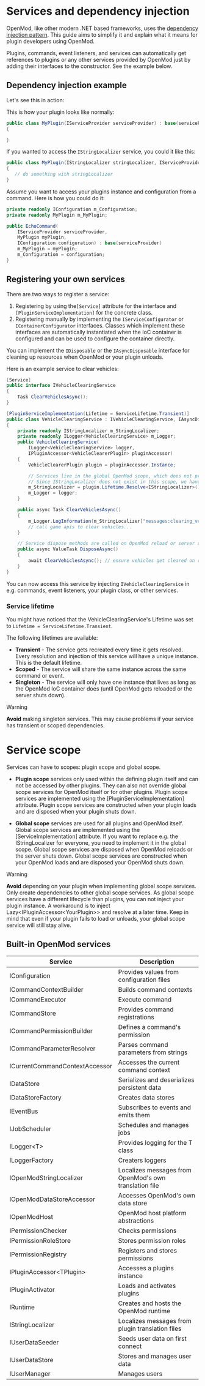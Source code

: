 # Services and dependency injection

OpenMod, like other modern .NET based frameworks, uses the [dependency injection pattern](https://docs.microsoft.com/en-us/aspnet/core/fundamentals/dependency-injection). This guide aims to simplify it and explain what it means for plugin developers using OpenMod.

Plugins, commands, event listeners, and services can automatically get references to plugins or any other services provided by OpenMod just by adding their interfaces to the constructor. See the example below.

## Dependency injection example
Let's see this in action:

This is how your plugin looks like normally:
```c#
public class MyPlugin(IServiceProvider serviceProvider) : base(serviceProvider)
{

}
```

If you wanted to access the `IStringLocalizer` service, you could it like this:
```c#
public class MyPlugin(IStringLocalizer stringLocalizer, IServiceProvider serviceProvider) : base(serviceProvider)
{
   // do something with stringLocalizer
}
```

Assume you want to access your plugins instance and configuration from a command. Here is how you could do it:
```c#
private readonly IConfiguration m_Configuration;
private readonly MyPlugin m_MyPlugin;

public EchoCommand(
    IServiceProvider serviceProvider, 
    MyPlugin myPlugin,
    IConfiguration configuration) : base(serviceProvider)
    m_MyPlugin = myPlugin;
    m_Configuration = configuration;
}
```

## Registering your own services
There are two ways to register a service:

1. Registering by using the`[Service]` attribute for the interface and `[PluginServiceImplementation]` for the concrete class.
2. Registering manually by implementing the `IServiceConfigurator` or `IContainerConfigurator` interfaces. Classes which implement these interfaces are automatically instantiated when the IoC container is configured and can be used to configure the container directly. 

You can implement the `IDisposable` or the `IAsyncDisposable` interface for cleaning up resources when OpenMod or your plugin unloads. 

Here is an example service to clear vehicles:
```c#
[Service]
public interface IVehicleClearingService
{
    Task ClearVehiclesAsync();
}

[PluginServiceImplementation(Lifetime = ServiceLifetime.Transient)]
public class VehicleClearingService : IVehicleClearingService, IAsyncDisposable
{
    private readonly IStringLocalizer m_StringLocalizer;
    private readonly ILogger<VehicleClearingService> m_Logger;
    public VehicleClearingService(
        ILogger<VehicleClearingService> logger, 
        IPluginAccessor<VehicleClearerPlugin> pluginAccessor)
    {
        VehicleClearerPlugin plugin = pluginAccessor.Instance;

        // Services live in the global OpenMod scope, which does not provide an IStringLocalizer.
        // Since IStringLocalizer does not exist in this scope, we have to use the plugins scope.
        m_StringLocalizer = plugin.Lifetime.Resolve<IStringLocalizer>();
        m_Logger = logger;
    }

    public async Task ClearVehiclesAsync() 
    {
        m_Logger.LogInformation(m_StringLocalizer["messages:clearing_vehicles"]); // translation is read from the plugins translation
        // call game apis to clear vehicles...
    }

    // Service dispose methods are called on OpenMod reload or server shutdown 
    public async ValueTask DisposeAsync()
    {
        await ClearVehiclesAsync(); // ensure vehicles get cleared on reload or shutdown
    }
}
```

You can now access this service by injecting `IVehicleClearingService` in e.g. commands, event listeners, your plugin class, or other services. 

### Service lifetime
You might have noticed that the VehicleClearingService's Lifetime was set to `Lifetime = ServiceLifetime.Transient`.  

The following lifetimes are available:

* **Transient** - The service gets recreated every time it gets resolved. Every resolution and injection of this service will have a unique instance. This is the default lifetime.
* **Scoped** - The service will share the same instance across the same command or event.
* **Singleton** - The service will only have one instance that lives as long as the OpenMod IoC container does (until OpenMod gets reloaded or the server shuts down).  

> [!WARNING]
> **Avoid** making singleton services. This may cause problems if your service has transient or scoped dependencies.

# Service scope
Services can have to scopes: plugin scope and global scope.

- **Plugin scope** services only used within the defining plugin itself and can not be accessed by other plugins. They can also not override global scope services for OpenMod itself or for other plugins. Plugin scope services are implemented using the [PluginServiceImplementation] attribute. Plugin scope services are constructed when your plugin loads and are disposed when your plugin shuts down.  

- **Global scope** services are used for all plugins and OpenMod itself. Global scope services are implemented using the [ServiceImplementation] attribute. If you want to replace e.g. the IStringLocalizer for everyone, you need to implement it in the global scope. Global scope services are disposed when OpenMod reloads or the server shuts down. Global scope services are constructed when your OpenMod loads and are disposed your OpenMod shuts down.

> [!WARNING]
> **Avoid** depending on your plugin when implementing global scope services. Only create dependencies to other global scope services. As global scope services have a different lifecycle than plugins, you can not inject your plugin instance. A workaround is to inject Lazy<IPluginAccessor<YourPlugin\>\> and resolve at a later time. Keep in mind that even if your plugin fails to load or unloads, your global scope service will still stay alive.

## Built-in OpenMod services

| **Service**                                     | **Description**                                        |
|-------------------------------------------------|--------------------------------------------------------|
| IConfiguration                                  | Provides values from configuration files               |
| ICommandContextBuilder                          | Builds command contexts                                |
| ICommandExecutor                                | Execute command                                        |
| ICommandStore                                   | Provides command registrations                         |
| ICommandPermissionBuilder                       | Defines a command's permission                         |
| ICommandParameterResolver                       | Parses command parameters from strings                 |
| ICurrentCommandContextAccessor                  | Accesses the current command context                   |
| IDataStore                                      | Serializes and deserializes persistent data            |
| IDataStoreFactory                               | Creates data stores                                    |
| IEventBus                                       | Subscribes to events and emits them                    |
| IJobScheduler                                   | Schedules and manages jobs                             |
| ILogger<T\>                                     | Provides logging for the T class                       |
| ILoggerFactory                                  | Creaters loggers                                       |
| IOpenModStringLocalizer                         | Localizes messages from OpenMod's own translation file |
| IOpenModDataStoreAccessor                       | Accesses OpenMod's own data store                      |
| IOpenModHost                                    | OpenMod host platform abstractions                     | 
| IPermissionChecker                              | Checks permissions                                     |
| IPermissionRoleStore                            | Stores permission roles                                |
| IPermissionRegistry                             | Registers and stores permissions                       |
| IPluginAccessor<TPlugin\>                       | Accesses a plugins instance                           |
| IPluginActivator                                | Loads and activates plugins                            |
| IRuntime                                        | Creates and hosts the OpenMod runtime                  |
| IStringLocalizer                                | Localizes messages from plugin translation files       |
| IUserDataSeeder                                 | Seeds user data on first connect                       |
| IUserDataStore                                  | Stores and manages user data                           |
| IUserManager                                    | Manages users                                          |
